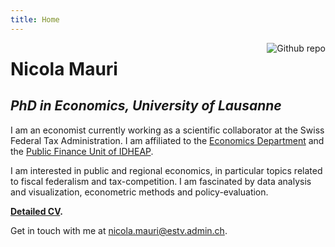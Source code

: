 ```yaml
---
title: Home
---
```


[<img src="/./images/CV_photo.jpg" style="max-width:40%;min-width:40px;float:right;" alt="Github repo" />](https://github.com/yihui/hugo-xmin)

# Nicola Mauri

## _PhD in Economics, University of Lausanne_
I am an economist currently working as a scientific collaborator at the Swiss Federal Tax Administration. I am affiliated to the [Economics Department](https://www.unil.ch/de/en/home.html) and the [Public Finance Unit of IDHEAP](https://www.unil.ch/idheap/en/home/menuinst/unitescompetences/finances-publiques.html). 

I am interested in public and regional economics, in particular topics related to fiscal federalism and tax-competition. I am fascinated by data analysis and visualization, econometric methods and policy-evaluation. 

**[Detailed CV](/./images/CV_2022.pdf).**

Get in touch with me at [nicola.mauri@estv.admin.ch](mailto:nicola.mauri@estv.admin.ch).

